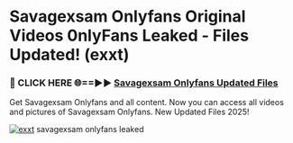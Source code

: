 # Savagexsam Onlyfans Original Videos 0nlyFans Leaked - Files Updated! (exxt)

<h3>🔴 CLICK HERE 🌐==►► <a href="https://tinyurl.com/3hn5wdd3" rel="nofollow">Savagexsam Onlyfans Updated Files</a></h3>

Get Savagexsam Onlyfans and all content. Now you can access all videos and pictures of Savagexsam Onlyfans. New Updated Files 2025!

[![exxt](https://i.imgur.com/4HnBqBT.gif)](https://tinyurl.com/3hn5wdd3)
savagexsam onlyfans leaked